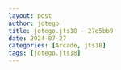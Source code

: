```yaml
---
layout: post
author: jotego
title: jotego.jts18 - 27e5bb9
date: 2024-07-27
categories: [Arcade, jts18]
tags: [jotego.jts18]
---
```


